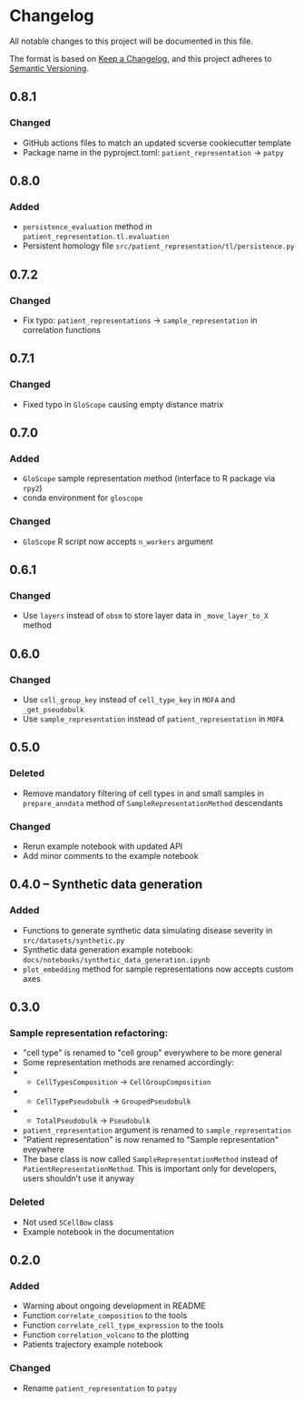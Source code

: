 # Changelog

All notable changes to this project will be documented in this file.

The format is based on [Keep a Changelog][],
and this project adheres to [Semantic Versioning][].

[keep a changelog]: https://keepachangelog.com/en/1.0.0/
[semantic versioning]: https://semver.org/spec/v2.0.0.html

## 0.8.1

### Changed

-   GitHub actions files to match an updated scverse cookiecutter template
-   Package name in the pyproject.toml: `patient_representation` -> `patpy`

## 0.8.0

### Added

-   `persistence_evaluation` method in `patient_representation.tl.evaluation`
-   Persistent homology file `src/patient_representation/tl/persistence.py`

## 0.7.2

### Changed

-   Fix typo: `patient_representations` -> `sample_representation` in correlation functions

## 0.7.1

### Changed

-   Fixed typo in `GloScope` causing empty distance matrix

## 0.7.0

### Added

-   `GloScope` sample representation method (interface to R package via `rpy2`)
-   conda environment for `gloscope`

### Changed

-   `GloScope` R script now accepts `n_workers` argument

## 0.6.1

### Changed

-   Use `layers` instead of `obsm` to store layer data in `_move_layer_to_X` method

## 0.6.0

### Changed

-   Use `cell_group_key` instead of `cell_type_key` in `MOFA` and `_get_pseudobulk`
-   Use `sample_representation` instead of `patient_representation` in `MOFA`

## 0.5.0

### Deleted

-   Remove mandatory filtering of cell types in and small samples in `prepare_anndata` method of `SampleRepresentationMethod` descendants

### Changed

-   Rerun example notebook with updated API
-   Add minor comments to the example notebook

## 0.4.0 – Synthetic data generation

### Added

-   Functions to generate synthetic data simulating disease severity in `src/datasets/synthetic.py`
-   Synthetic data generation example notebook: `docs/notebooks/synthetic_data_generation.ipynb`
-   `plot_embedding` method for sample representations now accepts custom axes

## 0.3.0

### Sample representation refactoring:

-   "cell type" is renamed to "cell group" everywhere to be more general
-   Some representation methods are renamed accordingly:
-   -   `CellTypesComposition` -> `CellGroupComposition`
-   -   `CellTypePseudobulk` -> `GroupedPseudobulk`
-   -   `TotalPseudobulk` -> `Pseudobulk`
-   `patient_representation` argument is renamed to `sample_representation`
-   "Patient representation" is now renamed to "Sample representation" eveywhere
-   The base class is now called `SampleRepresentationMethod` instead of `PatientRepresentationMethod`. This is important only for developers, users shouldn't use it anyway

### Deleted

-   Not used `SCellBow` class
-   Example notebook in the documentation

## 0.2.0

### Added

-   Warning about ongoing development in README
-   Function `correlate_composition` to the tools
-   Function `correlate_cell_type_expression` to the tools
-   Function `correlation_volcano` to the plotting
-   Patients trajectory example notebook

### Changed

-   Rename `patient_representation` to `patpy`
